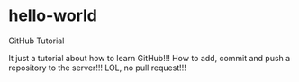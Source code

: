 # hello-world
GitHub Tutorial

It just a tutorial about how to learn GitHub!!!
How to add, commit and push a repository to the server!!!
LOL, no pull request!!!
